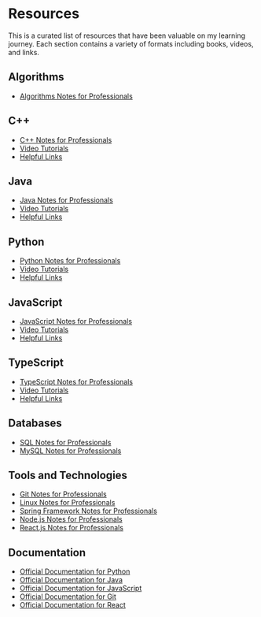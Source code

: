 # Resources

This is a curated list of resources that have been valuable on my learning journey. Each section contains a variety of formats including books, videos, and links.

## Algorithms

- [Algorithms Notes for Professionals](https://books.goalkicker.com/AlgorithmsBook/)

## C++

- [C++ Notes for Professionals](https://books.goalkicker.com/CPlusPlusBook/)
- [Video Tutorials](#)  <!-- Add a link to video tutorials -->
- [Helpful Links](#)  <!-- Add relevant links -->
  
## Java

- [Java Notes for Professionals](https://books.goalkicker.com/JavaBook/)
- [Video Tutorials](#)  <!-- Add a link to video tutorials -->
- [Helpful Links](#)  <!-- Add relevant links -->

## Python

- [Python Notes for Professionals](https://books.goalkicker.com/PythonBook/)
- [Video Tutorials](#)  <!-- Add a link to video tutorials -->
- [Helpful Links](#)  <!-- Add relevant links -->

## JavaScript

- [JavaScript Notes for Professionals](https://books.goalkicker.com/JavaScriptBook/)
- [Video Tutorials](#)  <!-- Add a link to video tutorials -->
- [Helpful Links](#)  <!-- Add relevant links -->

## TypeScript

- [TypeScript Notes for Professionals](https://books.goalkicker.com/TypeScriptBook2/)
- [Video Tutorials](#)  <!-- Add a link to video tutorials -->
- [Helpful Links](#)  <!-- Add relevant links -->


## Databases

- [SQL Notes for Professionals](https://books.goalkicker.com/SQLBook/)
- [MySQL Notes for Professionals](https://books.goalkicker.com/MySQLBook/)

## Tools and Technologies

- [Git Notes for Professionals](https://books.goalkicker.com/GitBook/)
- [Linux Notes for Professionals](https://books.goalkicker.com/LinuxBook/)
- [Spring Framework Notes for Professionals](https://books.goalkicker.com/SpringFrameworkBook/)
- [Node.js Notes for Professionals](https://books.goalkicker.com/NodeJSBook/)
- [React.js Notes for Professionals](https://books.goalkicker.com/ReactJSBook/)

## Documentation

- [Official Documentation for Python](https://docs.python.org/3/)
- [Official Documentation for Java](https://docs.oracle.com/en/java/)
- [Official Documentation for JavaScript](https://developer.mozilla.org/en-US/docs/Web/JavaScript)
- [Official Documentation for Git](https://git-scm.com/doc)
- [Official Documentation for React](https://reactjs.org/docs/getting-started.html)
